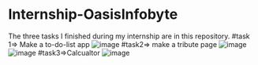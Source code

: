 # Internship-OasisInfobyte
The three tasks I finished during my internship are in this repository.
#task 1=> Make a to-do-list app
![image](https://github.com/user-attachments/assets/4adb717d-e0b5-445f-aeb0-6c9aa534d71d)
#task2=> make a tribute page
![image](https://github.com/user-attachments/assets/9103707e-c9a3-4037-b780-a5ef43859912)
![image](https://github.com/user-attachments/assets/f2f4a6e0-ebe6-4a49-b551-3b3dc948883a)
#task3=>Calcualtor
![image](https://github.com/user-attachments/assets/331ce34d-4ac7-437c-a69d-fbd0fa2f806d)

